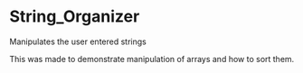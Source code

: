 # String_Organizer
 Manipulates the user entered strings

 This was made to demonstrate manipulation of arrays and how to sort them.
